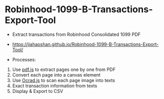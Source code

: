 # Robinhood-1099-B-Transactions-Export-Tool

* Extract transactions from Robinhood Consolidated 1099 PDF

* https://jiahaoshan.github.io/Robinhood-1099-B-Transactions-Export-Tool/

* Processes:
1. Use <a href="https://mozilla.github.io/pdf.js/">pdf.js</a> to extract pages one by one from PDF
2. Convert each page into a canvas element
3. Use <a href="http://antimatter15.com/ocrad.js/demo.html">Ocrad.js</a> to scan each page image into texts
4. Exact transaction information from texts
5. Display & Export to CSV

